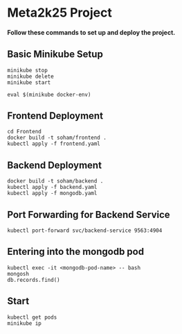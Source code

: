 # Meta2k25 Project
#### Follow these commands to set up and deploy the project.


## Basic Minikube Setup
```
minikube stop
minikube delete
minikube start
```

```
eval $(minikube docker-env)
```

## Frontend Deployment
```
cd Frontend
docker build -t soham/frontend .
kubectl apply -f frontend.yaml 
```

## Backend Deployment
```
docker build -t soham/backend .
kubectl apply -f backend.yaml
kubectl apply -f mongodb.yaml
```

## Port Forwarding for Backend Service
```
kubectl port-forward svc/backend-service 9563:4904
```

## Entering into the mongodb pod
```
kubectl exec -it <mongodb-pod-name> -- bash
mongosh
db.records.find()
```

## Start
```
kubectl get pods
minikube ip
```